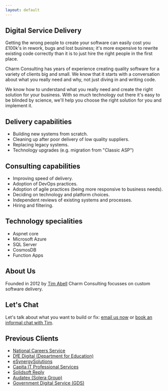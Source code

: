 ```yaml
---
layout: default
---
```

## Digital Service Delivery

Getting the wrong people to create your software can easily cost you £100k's in rework, bugs and lost business; it's more expensive to rewrite existing code correctly than it is to just hire the right people in the first place.

Charm Consulting has years of experience creating quality software for a variety of clients big and small. We know that it starts with a conversation about what you really need and why, not just diving in and writing code.

We know how to understand what you really need and create the right solution for your business. With so much technology out there it's easy to be blinded by science, we'll help you choose the right solution for you and implement it.

## Delivery capabilities

* Building new systems from scratch.
* Cleaning up after poor delivery of low quality suppliers.
* Replacing legacy systems.
* Technology upgrades (e.g. migration from "Classic ASP")

## Consulting capabilities

* Improving speed of delivery.
* Adoption of DevOps practices.
* Adoption of agile practices (being more responsive to business needs).
* Deciding on technology and platform choices.
* Independent reviews of existing systems and processes.
* Hiring and filtering.

## Technology specialities

* Aspnet core
* Microsoft Azure
* SQL Server
* CosmosDB
* Function Apps

## About Us

Founded in 2012 by [Tim Abell](https://timwise.co.uk/) Charm Consulting focusses on custom software delivery.

## Let's Chat

Let's talk about what you want to build or fix: [email us now](mailto:tim@charmconsulting.co.uk) or [book an informal chat with Tim](/meet/).

## Previous Clients

* [National Careers Service](https://nationalcareers.service.gov.uk/)
* [DfE Digital (Department for Education)](https://dfedigital.blog.gov.uk/about/)
* [eSynergySolutions](https://www.esynergy-solutions.co.uk/)
* [Capita IT Professional Services](https://www.capita.com/expertise/it-solutions/it-services)
* [Solidsoft Reply](https://www.reply.com/solidsoft-reply/)
* [Audatex (Solera Group)](https://www.audatex.co.uk/)
* [Government Digital Service (GDS)](https://www.gov.uk/government/organisations/government-digital-service)
